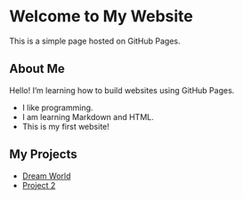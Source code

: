 # Welcome to My Website

This is a simple page hosted on GitHub Pages.

## About Me
Hello! I’m learning how to build websites using GitHub Pages.

- I like programming.
- I am learning Markdown and HTML.
- This is my first website!

## My Projects
- [Dream World](https://jhlarsen1.github.io/SugarCube_MyDreamWorld_Final.html)
- [Project 2](https://github.com/yourusername/project2)
